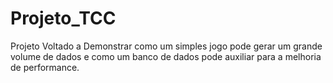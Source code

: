 # Projeto_TCC
Projeto Voltado a Demonstrar como um simples jogo pode gerar um grande volume de dados e como um banco de dados pode auxiliar para a melhoria de performance.
